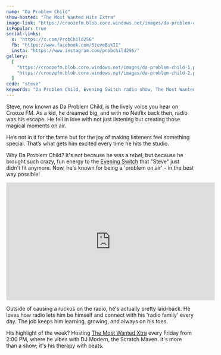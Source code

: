 ```yaml
---
name: "Da Problem Child"
show-hosted: "The Most Wanted Hits Extra"
image-link: "https://croozefm.blob.core.windows.net/images/da-problem-child.png"
isPopular: true
social-links:
  x: "https://x.com/ProbChild256"
  fb: "https://www.facebook.com/SteveBukII"
  insta: "https://www.instagram.com/probchild256/"
gallery:
  [
    "https://croozefm.blob.core.windows.net/images/da-problem-child-1.png",
    "https://croozefm.blob.core.windows.net/images/da-problem-child-2.png",
  ]
code: "steve"
keywords: "Da Problem Child, Evening Switch radio show, The Most Wanted Xtra, Steve Da Problem Child bio, Crooze FM radio personality"
---
```


Steve, now known as Da Problem Child, is the lively voice you hear on Crooze FM. As a kid, he dreamed big, and with no Netflix back then, radio was his escape. He fell in love with not just listening but creating those magical moments on air.

He’s not in it for the fame but for the joy of making listeners feel something special. That’s what gets him excited every time he hits the studio.

Why Da Problem Child? It's not because he was a rebel, but because he brought such crazy, fun energy to the [Evening Switch](/shows/evening-switch) that "Steve" just didn't fit anymore. Now, he's known for being a 'problem on air' - in the best way possible!

<iframe width="560" height="315" src="https://www.youtube-nocookie.com/embed/9ZYygA_2iQA?si=0A0o1S56p4LYP-oh&amp;controls=0" title="YouTube video player" frameborder="0" allow="accelerometer; autoplay; clipboard-write; encrypted-media; gyroscope; picture-in-picture; web-share" referrerpolicy="strict-origin-when-cross-origin" allowfullscreen></iframe>

Outside of causing a ruckus on the radio, he's actually pretty laid-back. He loves how radio lets him be himself and connect with his 'radio family' every day. The job keeps him learning, growing, and always on his toes.

His highlight of the week? Hosting [The Most Wanted Xtra](/shows/tgif-most-wanted-extra) every Friday from 2:00 PM, where he vibes with DJ Modern, the Scratch Maven. It's more than a show; it's his therapy with beats.
